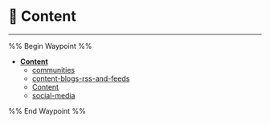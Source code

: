 # 🎴 Content

---

%% Begin Waypoint %%

- **[Content](../../../..//HOME-MTHRFCKR/BOOKMRKS-MTHRFCKR/Content/Content.md)**
  - [communities](communities.md)
  - [content-blogs-rss-and-feeds](content-blogs-rss-and-feeds.md)
  - [Content](../../../..//HOME-MTHRFCKR/BOOKMRKS-MTHRFCKR/Content/Content.md)
  - [social-media](social-media.md)

%% End Waypoint %%

